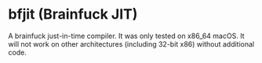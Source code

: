 # bfjit (Brainfuck JIT)

A brainfuck just-in-time compiler. It was only tested on x86_64 macOS. It will not work on other architectures (including 32-bit x86) without additional code.